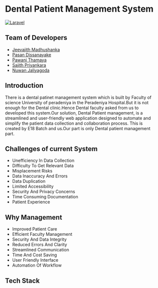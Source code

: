 # Dental Patient Management System

[![Laravel](https://github.com/cepdnaclk/dental-patient-management-system/actions/workflows/laravel.yml/badge.svg)](https://github.com/cepdnaclk/dental-patient-management-system/actions/workflows/laravel.yml)

## Team of Developers

-   [Jeevajith Madhushanka](https://people.ce.pdn.ac.lk/students/e19/227/)
-   [Pasan Dissanayake](https://people.ce.pdn.ac.lk/students/e19/091/)
-   [Pawani Thamaya](https://people.ce.pdn.ac.lk/students/e19/264/)
-   [Sajith Priyankara](https://people.ce.pdn.ac.lk/students/e19/304/)
-   [Nuwan Jaliyagoda](http://github.com/NuwanJ)

## Introduction
There is a dental patinet management system which is built by Faculty of science University of peradeniya in the Peradeniya Hospital.But it is not enough for the Dental clinic.Hence Dental faculty asked from us to developed this system.Our solution, Dental Patient management, is a streamlined and user-friendly web application designed to automate and simplify the patient data collection and  collaboration process. This is created by E18 Batch and us.Our part is only Dental patient management part.

## Challenges of current System
- Unefficiency In Data Collection
- Difficulty To Get Relevant Data
- Misplacement Risks
- Data Inaccuracy And Errors
- Data Duplication
- Limited Accessibility
- Security And Privacy Concerns
- Time Consuming Documentation
- Patient Experience

## Why Management
- Improved Patient Care
- Efficient Faculty Management
- Security And Data Integrity
- Reduced Errors And Clarity
- Streamlined Communication
- Time And Cost Saving
- User Friendly Interface
- Automation Of Workflow

## Tech Stack

